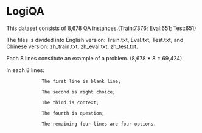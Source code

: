 # LogiQA
This dataset consists of 8,678 QA instances.(Train:7376; Eval:651; Test:651)

The files is divided into English version: Train.txt, Eval.txt, Test.txt, and Chinese version: zh_train.txt, zh_eval.txt, zh_test.txt. 

Each 8 lines constitute an example of a problem.  (8,678 * 8 = 69,424)

In each 8 lines: 

                 The first line is blank line;

                 The second is right choice;

                 The third is context;
 
                 The fourth is question;
    
                 The remaining four lines are four options.
